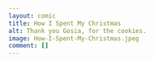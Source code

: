 ```yaml
---
layout: comic
title: How I Spent My Christmas
alt: Thank you Gosia, for the cookies.
image: How-I-Spent-My-Christmas.jpeg
comment: []
---
```

